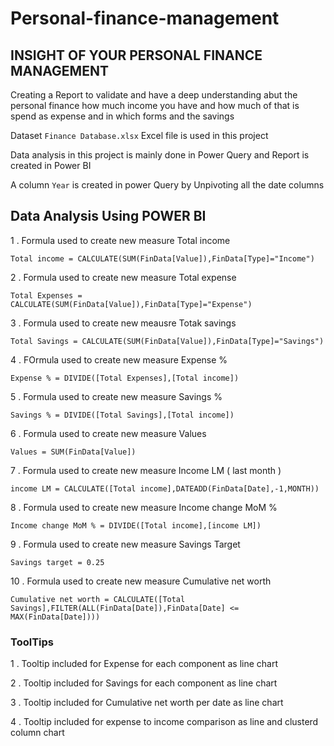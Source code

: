 # Personal-finance-management
## INSIGHT OF YOUR PERSONAL FINANCE MANAGEMENT

Creating a Report to validate and have a deep understanding abut the personal finance how much income you have
and how much of that is spend as expense and in which forms and the savings

Dataset `Finance Database.xlsx` Excel file is used in this project

Data analysis in this project is mainly done in Power Query and Report is created in Power BI 

A column `Year` is created in power Query by Unpivoting all the date columns

## Data Analysis Using POWER BI 

1 . Formula used to create new measure Total income 

 `Total income = CALCULATE(SUM(FinData[Value]),FinData[Type]="Income")`
 
2 . Formula used to create new measure Total expense 

  `Total Expenses = CALCULATE(SUM(FinData[Value]),FinData[Type]="Expense")`

3 . Formula used to create new meausre Totak savings

  `Total Savings = CALCULATE(SUM(FinData[Value]),FinData[Type]="Savings")`
   
4 . FOrmula used to create new measure Expense %

  `Expense % = DIVIDE([Total Expenses],[Total income])`
    
5 . Formula used to create new measure Savings % 

  `Savings % = DIVIDE([Total Savings],[Total income])`
    
6 . Formula used to create new measure Values

  `Values = SUM(FinData[Value])`
     
7 . Formula used to create new measure Income LM ( last month )

  `income LM = CALCULATE([Total income],DATEADD(FinData[Date],-1,MONTH))`
    
8 . Formula used to create new measure Income change MoM %

  `Income change MoM % = DIVIDE([Total income],[income LM])`
    
9 . Formula used to create new measure Savings Target

  `Savings target = 0.25`
     
10 . Formula used to create new measure  Cumulative net worth 

  `Cumulative net worth = CALCULATE([Total Savings],FILTER(ALL(FinData[Date]),FinData[Date] <= MAX(FinData[Date])))`
  
  
  
  
  ### ToolTips 
  
 1 . Tooltip included for Expense for each component as line chart 
 
 2 . Tooltip included for Savings for each component as line chart  
 
 3 . Tooltip included for Cumulative net worth per date  as line chart
 
 4 . Tooltip included for expense to income comparison as line and clusterd column chart 
